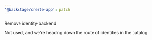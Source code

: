 ```yaml
---
'@backstage/create-app': patch
---
```


Remove identity-backend

Not used, and we're heading down the route of identities in the catalog
